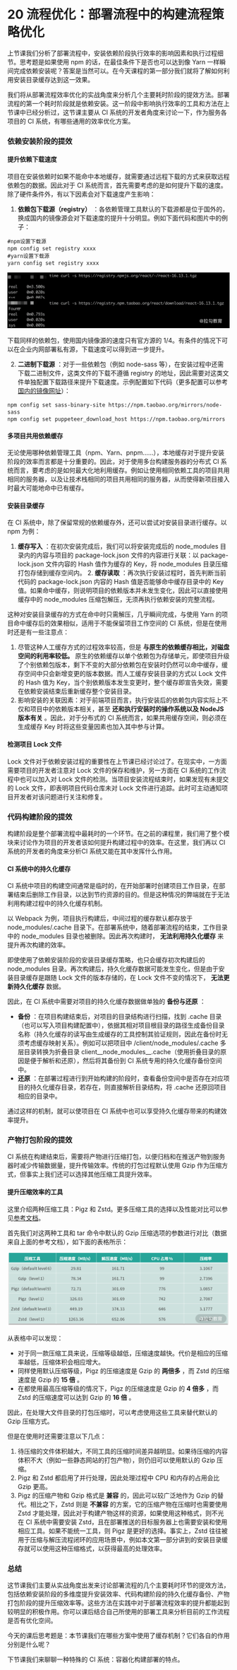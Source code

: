 # 20 流程优化：部署流程中的构建流程策略优化

上节课我们分析了部署流程中，安装依赖阶段执行效率的影响因素和执行过程细节。思考题是如果使用 npm 的话，在最佳条件下是否也可以达到像 Yarn 一样瞬间完成依赖安装呢？答案是当然可以。在今天课程的第一部分我们就将了解如何利用安装目录缓存达到这一效果。

我们将从部署流程效率优化的实战角度来分析几个主要耗时阶段的提效方法。部署流程的第一个耗时阶段就是依赖安装。这一阶段中影响执行效率的工具和方法在上节课中已经分析过，这节课主要从 CI 系统的开发者角度来讨论一下，作为服务各项目的 CI 系统，有哪些通用的效率优化方案。

### 依赖安装阶段的提效

#### 提升依赖下载速度

项目在安装依赖时如果不能命中本地缓存，就需要通过远程下载的方式来获取远程依赖包的数据。因此对于 CI 系统而言，首先需要考虑的是如何提升下载的速度。除了硬件条件外，有以下因素会对下载速度产生影响：

1. **依赖包下载源（registry）** ：各依赖管理工具默认的下载源都是位于国外的，换成国内的镜像源会对下载速度的提升十分明显。例如下面代码和图片中的例子：

```plaintext
#npm设置下载源
npm config set registry xxxx
#yarn设置下载源
yarn config set registry xxxx
```

![image.png](assets/Ciqc1F-JVzCALvraAAFJNvHfPYg442.png)

下载同样的依赖包，使用国内镜像源的速度只有官方源的 1/4。有条件的情况下可以在企业内网部署私有源，下载速度可以得到进一步提升。

2. **二进制下载源** ：对于一些依赖包（例如 node-sass 等），在安装过程中还需下载二进制文件，这类文件的下载不遵循 registry 的地址，因此需要对这类文件单独配置下载路径来提升下载速度。示例配置如下代码（更多配置可以参考[国内的镜像网址](https://npm.taobao.org/mirrors)）：

```plaintext
npm config set sass-binary-site https://npm.taobao.org/mirrors/node-sass
npm config set puppeteer_download_host https://npm.taobao.org/mirrors
```

#### 多项目共用依赖缓存

无论使用哪种依赖管理工具（npm、Yarn、pnpm......），本地缓存对于提升安装阶段的效率而言都是十分重要的。因此，对于使用多台构建服务器的分布式 CI 系统而言，要考虑的是如何最大化地利用缓存。例如让使用相同依赖工具的项目共用相同的服务器，以及让技术栈相同的项目共用相同的服务器，从而使得新项目接入时最大可能地命中已有缓存。

#### 安装目录缓存

在 CI 系统中，除了保留常规的依赖缓存外，还可以尝试对安装目录进行缓存。以 npm 为例：

1. **缓存写入** ：在初次安装完成后，我们可以将安装完成后的 node_modules 目录内的内容与项目的 package-lock.json 文件的内容进行关联：以 package-lock.json 文件内容的 Hash 值作为缓存的 Key，将 node_modules 目录压缩打包存储到缓存空间内。
   2. **缓存读取** ：再次执行安装过程时，首先判断当前代码的 package-lock.json 内容的 Hash 值是否能够命中缓存目录中的 Key 值。如果命中缓存，则说明项目的依赖版本并未发生变化，因此可以直接使用缓存中的 node_modules 压缩包解压，无须再执行依赖安装的完整流程。

这种对安装目录缓存的方式在命中时只需解压，几乎瞬间完成，与使用 Yarn 的项目命中缓存后的效果相似，适用于不能保留项目工作空间的 CI 系统，但是在使用时还是有一些注意点：

1. 尽管这种人工缓存方式的过程效率较高，但是 **与原生的依赖缓存相比，对磁盘空间的利用率较低。** 原生的依赖缓存以单个依赖包为存储单元，即使项目升级了个别依赖包版本，剩下不变的大部分依赖包在安装时仍然可以命中缓存，缓存空间中只会新增变更的版本数据。而人工缓存安装目录的方式以 Lock 文件的 Hash 值为 Key，当个别依赖版本发生变更时，整个缓存即宣告失效，需要在依赖安装结束后重新缓存整个安装目录。
1. 影响安装的关联因素：对于前端项目而言，执行安装后的依赖包内容实际上不仅和项目中的依赖版本相关，甚至 **还和执行安装时的操作系统以及 NodeJS 版本有关** 。因此，对于分布式的 CI 系统而言，如果共用缓存空间，则必须在生成缓存 Key 时将这些变量因素也加入其中参与计算。

#### 检测项目 Lock 文件

Lock 文件对于依赖安装过程的重要性在上节课已经讨论过了。在现实中，一方面需要项目的开发者注意对 Lock 文件的保存和维护，另一方面在 CI 系统的工作流程中也可以加入对 Lock 文件的检测。当项目安装流程结束时，如果发现有未提交的 Lock 文件，即表明项目代码仓库未对 Lock 文件进行追踪。此时可主动通知项目开发者对该问题进行关注和修复。

### 代码构建阶段的提效

构建阶段是整个部署流程中最耗时的一个环节。在之前的课程里，我们用了整个模块来讨论作为项目的开发者该如何提升构建过程中的效率。在这里，我们再以 CI 系统的开发者的角度来分析CI 系统又能在其中发挥什么作用。

#### CI 系统中的持久化缓存

CI 系统中项目的构建空间通常是临时的，在开始部署时创建项目工作目录，在部署结束后删除工作目录，以达到节约资源的目的。但是这种情况的弊端就在于无法利用构建过程中的持久化缓存机制。

以 Webpack 为例，项目执行构建后，中间过程的缓存默认都存放于 node_modules/.cache 目录下。在部署系统中，随着部署流程的结束，工作目录中的 node_modules 目录也被删除。因此再次构建时， **无法利用持久化缓存** 来提升再次构建的效率。

即使使用了依赖安装阶段的安装目录缓存策略，也只会缓存初次构建后的 node_modules 目录。再次构建后，持久化缓存数据可能发生变化，但是由于安装目录缓存是跟随 Lock 文件的版本存储的，在 Lock 文件不变的情况下， **无法更新持久化缓存** 数据。

因此，在 CI 系统中需要对项目的持久化缓存数据做单独的 **备份与还原** ：

- **备份** ：在项目构建结束后，对项目的目录结构进行扫描，找到 .cache 目录（也可以写入项目构建配置中），依据其相对项目根目录的路径生成备份目录名称（持久化缓存的读写由生成缓存的工具控制其验证规则，因此在备份时无须考虑缓存映射关系）。例如可以把项目中 /client/node_modules/.cache 多层目录转换为折叠目录 client\_\_node_modules\_\_.cache（使用折叠目录的原因是便于解析和还原），然后将其备份到 CI 系统专用的持久化缓存备份空间中。
- **还原** ：在部署过程进行到开始构建的阶段时，查看备份空间中是否存在对应项目的持久化缓存目录，若存在，则直接解析目录结构，将 .cache 还原回项目相应的目录中。

通过这样的机制，就可以使项目在 CI 系统中也可以享受持久化缓存带来的构建效率提升。

### 产物打包阶段的提效

CI 系统在构建结束后，需要将产物进行压缩打包，以便归档和在推送产物到服务器时减少传输数据量，提升传输效率。传统的打包过程默认使用 Gzip 作为压缩方式，但事实上我们还可以选择其他压缩工具提升效率。

#### 提升压缩效率的工具

这里介绍两种压缩工具：Pigz 和 Zstd。更多压缩工具的选择以及性能对比可以参见[参考文档](https://community.centminmod.com/threads/round-4-compression-comparison-benchmarks-zstd-vs-brotli-vs-pigz-vs-bzip2-vs-xz-etc.18669/)。

首先我们对这两种工具和 tar 命令中默认的 Gzip 压缩选项的参数进行对比（数据来自上面的参考文档），如下面的表格所示：

![image](assets/Ciqc1F-JXZOAFGWWAABuWKJh0YA453.png)

从表格中可以发现：

- 对于同一款压缩工具来说，压缩等级越低，压缩速度越快。代价是相应的压缩率越低，压缩体积会相应增大。
- 同样使用默认压缩等级，Pigz 的压缩速度是 Gzip 的 **两倍多** ，而 Zstd 的压缩速度是 Gzip 的 **15 倍** 。
- 在都使用最高压缩等级的情况下，Pigz 的压缩速度是 Gzip 的 **4 倍多** ，而 Zstd 的压缩速度可以达到 Gzip 的 **16 倍** 。

因此，在处理大文件目录的打包压缩时，可以考虑使用这些工具来替代默认的 Gzip 压缩方式。

但是在使用时还需要注意以下几点：

1. 待压缩的文件体积越大，不同工具的压缩时间差异越明显。如果待压缩的内容体积不大（例如一些静态网站的打包产物），则仍旧可以使用默认的 Gzip 压缩。
1. Pigz 和 Zstd 都启用了并行处理，因此处理过程中 CPU 和内存的占用会比 Gzip 更高。
1. Pigz 的压缩产物和 Gzip 格式是 **兼容** 的，因此可以较广泛地作为 Gzip 的替代。相比之下，Zstd 则是 **不兼容** 的方案，它的压缩产物在压缩时也需要使用 Zstd 才能处理，因此对于构建产物这样的资源，如果使用这种格式，则不光在 CI 系统中需要安装 Zstd，且在部署推送的目标服务器上也需要安装和使用相应工具。如果不能统一工具，则 Pigz 是更好的选择。事实上，Zstd 往往被用于压缩与解压流程闭环的应用场景中，例如本文第一部分讲到的安装目录缓存就可以使用这种压缩格式，以获得最高的处理效率。

### 总结

这节课我们主要从实战角度出发来讨论部署流程的几个主要耗时环节的提效方法，包括依赖安装阶段的多维度提升安装效率、代码构建阶段的持久化缓存备份、产物打包阶段的提升压缩效率等。这些方法在实践中对于部署流程效率的提升都能起到较明显的积极作用。你可以课后结合自己所使用的部署工具来分析目前的工作流程是否有优化空间。

今天的课后思考题是：本节课我们在哪些方案中使用了缓存机制？它们各自的作用分别是什么呢？

下节课我们来聊聊一种特殊的 CI 系统：容器化构建部署的特点。
